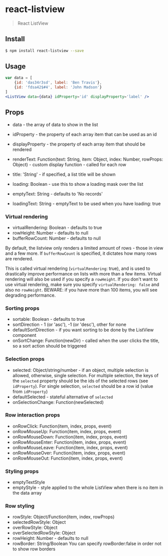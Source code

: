 react-listview
==============

> React ListView

## Install

```sh
$ npm install react-listview --save
```


## Usage

```jsx
var data = [
	{id: 'das34r3sd', label: 'Ben Travis'},
	{id: 'fdsa42$#4', label: 'John Madson'}
]
<ListView data={data} idProperty='id' displayProperty='label' />
```

## Props

 * data - the array of data to show in the list
 * idProperty - the property of each array item that can be used as an id
 * displayProperty - the property of each array item that should be rendered
 * renderText: Function(text: String, item: Object, index: Number, rowProps: Object) - custom display function - called for each row
 * title: 'String' - if specified, a list title will be shown

 * loading: Boolean - use this to show a loading mask over the list
 * emptyText: String - defaults to 'No records'
 * loadingText: String - emptyText to be used when you have loading: true

### Virtual rendering

 * virtualRendering: Boolean - defaults to true
 * rowHeight: Number - defaults to null
 * bufferRowCount: Number - defaults to null

 By default, the listview only renders a limited amount of rows - those in view and a few more. If `bufferRowCount` is specified, it dictates how many rows are rendered.

This is called virtual rendering (`virtualRendering`: true), and is used to drastically improve performance on lists with more than a few items. Virtual rendering will also be used if you specify a `rowHeight`. If you don't want to use virtual rendering, make sure you specify `virtualRendering: false` and also no `rowHeight`. BEWARE: if you have more than 100 items, you will see degrading performance.


### Sorting props

 * sortable: Boolean - defaults to true
 * sortDirection - 1 (or 'asc'), -1 (or 'desc'), other for none
 * defaultSortDirection - if you want sorting to be done by the ListView component
 * onSortChange: Function(newDir) - called when the user clicks the title, so a sort action should be triggered

### Selection props

 * selected: Object/string/number - if an object, multiple selection is allowed, otherwise, single selection. For multiple selection, the keys of the `selected` property should be the ids of the selected rows (see `idProperty`). For single selection, `selected` should be a row id (value from `idProperty`)
 * defaultSelected - stateful alternative of `selected`
 * onSelectionChange: Function(newSelected)

### Row interaction props

 * onRowClick: Function(item, index, props, event)
 * onRowMouseUp: Function(item, index, props, event)
 * onRowMouseDown: Function(item, index, props, event)
 * onRowMouseEnter: Function(item, index, props, event)
 * onRowMouseLeave: Function(item, index, props, event)
 * onRowMouseOver: Function(item, index, props, event)
 * onRowMouseOut: Function(item, index, props, event)

### Styling props

 * emptyTextStyle
 * emptyStyle - style applied to the whole ListView when there is no item in the data array

### Row styling

 * rowStyle: Object/Function(item, index, rowProps)
 * selectedRowStyle: Object
 * overRowStyle: Object
 * overSelectedRowStyle: Object
 * rowHeight: Number - defaults to null
 * rowBorder: String/Boolean You can specify rowBorder:false in order not to show row borders
